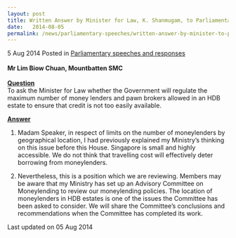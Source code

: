 ```yaml
---
layout: post
title: Written Answer by Minister for Law, K. Shanmugam, to Parliamentary Question on Licensed Moneylenders and Pawnbrokers
date:   2014-08-05
permalink: /news/parliamentary-speeches/written-answer-by-minister-to-pq-on-licensed-moneylenders-and-pawnbrokers
---
```



5 Aug 2014 Posted in [Parliamentary speeches and responses](/news/parliamentary-speeches)
<br>  
**Mr Lim Biow Chuan, Mountbatten SMC**
<br>  
**<u>Question</u>**    
To ask the Minister for Law whether the Government will regulate the maximum number of money lenders and pawn brokers allowed in an HDB estate to ensure that credit is not too easily available.

**<u>Answer</u>**    
1. Madam Speaker, in respect of limits on the number of moneylenders by geographical location, I had previously explained my Ministry’s thinking on this issue before this House. Singapore is small and highly accessible. We do not think that travelling cost will effectively deter borrowing from moneylenders.

2. Nevertheless, this is a position which we are reviewing. Members may be aware that my Ministry has set up an Advisory Committee on Moneylending to review our moneylending policies. The location of moneylenders in HDB estates is one of the issues the Committee has been asked to consider. We will share the Committee’s conclusions and recommendations when the Committee has completed its work.

<p class="right-side-updated">Last updated on 05 Aug 2014</p> 


